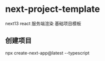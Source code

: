 # next-project-template
next13  react 服务端渲染 基础项目模板


## 创建项目
npx create-next-app@latest --typescript
